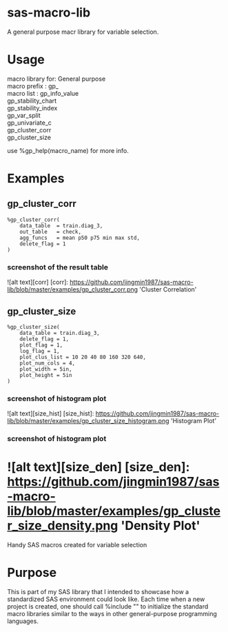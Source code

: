 # sas-macro-lib
A general purpose macr library for variable selection.

# Usage
macro library for: General purpose           
macro prefix     : gp_                       
macro list       : gp_info_value             
                   gp_stability_chart        
                   gp_stability_index        
                   gp_var_split              
                   gp_univariate_c           
                   gp_cluster_corr           
                   gp_cluster_size           
                                             
use %gp_help(macro_name) for more info. 

# Examples
## gp_cluster_corr
```sas
%gp_cluster_corr(
    data_table  = train.diag_3,
    out_table   = check,
    agg_funcs   = mean p50 p75 min max std,
    delete_flag = 1
)
```

### screenshot of the result table
![alt text][corr]
[corr]: https://github.com/jingmin1987/sas-macro-lib/blob/master/examples/gp_cluster_corr.png 'Cluster Correlation'

## gp_cluster_size
```sas
%gp_cluster_size(
    data_table = train.diag_3,
    delete_flag = 1,
    plot_flag = 1,
    log_flag = 1,
    plot_clus_list = 10 20 40 80 160 320 640,
    plot_num_cols = 4,
    plot_width = 5in,
    plot_height = 5in
)
```
### screenshot of histogram plot
![alt text][size_hist]
[size_hist]: https://github.com/jingmin1987/sas-macro-lib/blob/master/examples/gp_cluster_size_histogram.png 'Histogram Plot'

### screenshot of histogram plot
![alt text][size_den]
[size_den]: https://github.com/jingmin1987/sas-macro-lib/blob/master/examples/gp_cluster_size_density.png 'Density Plot'
=======
Handy SAS macros created for variable selection

# Purpose
This is part of my SAS library that I intended to showcase how a standardized SAS environment could look like. Each time when a new project is created, one should call %include "" to initialize the standard macro libraries similar to the ways in other general-purpose programming languages.
